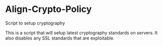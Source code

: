 # Align-Crypto-Policy
Script to setup cryptography

This is a script that will setup latest cryptography standards on servers. It also disables any SSL standards that are exploitable.
